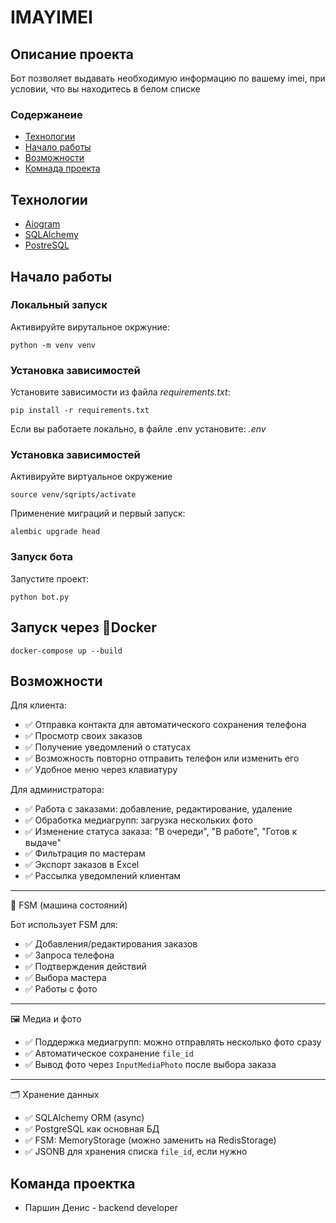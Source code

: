 # IMAYIMEI
## Описание проекта
Бот позволяет выдавать необходимую информацию по вашему imei, при условии, что вы находитесь в белом списке
### Содержанеие

- [Технологии](#tech)
- [Начало работы](#begining)
- [Возможности](#oportunities)
- [Комнада проекта](#team)

## <a name="tech">Технологии</a>

- [Aiogram](https://aiogram.dev/)
- [SQLAlchemy](https://www.sqlalchemy.org/)
- [PostreSQL](https://www.postgresql.org/)

## <a name="begining">Начало работы</a>

### Локальный запуск

Активируйте вирутальное окржуние:

```
python -m venv venv
```

### Установка зависимостей

Установите зависимости из файла *requirements.txt*:

```
pip install -r requirements.txt
```

Если вы работаете локально, в файле .env установите:
*.env*

### Установка зависимостей

Активируйте виртуальное окружение

```
source venv/sqripts/activate
```

Применение миграций и первый запуск:

```
alembic upgrade head
```

### Запуск бота

Запустите проект:

```
python bot.py
```

## Запуск через 🐳Docker

```
docker-compose up --build
```


## <a name="oportunities">Возможности</a>

Для клиента:
- ✅ Отправка контакта для автоматического сохранения телефона
- ✅ Просмотр своих заказов
- ✅ Получение уведомлений о статусах
- ✅ Возможность повторно отправить телефон или изменить его
- ✅ Удобное меню через клавиатуру

Для администратора:
- ✅ Работа с заказами: добавление, редактирование, удаление
- ✅ Обработка медиагрупп: загрузка нескольких фото
- ✅ Изменение статуса заказа: "В очереди", "В работе", "Готов к выдаче"
- ✅ Фильтрация по мастерам
- ✅ Экспорт заказов в Excel
- ✅ Рассылка уведомлений клиентам

---

🔄 FSM (машина состояний)

Бот использует FSM для:
- ✅ Добавления/редактирования заказов
- ✅ Запроса телефона
- ✅ Подтверждения действий
- ✅ Выбора мастера
- ✅ Работы с фото

---

🖼 Медиа и фото

- ✅ Поддержка медиагрупп: можно отправлять несколько фото сразу
- ✅ Автоматическое сохранение `file_id`
- ✅ Вывод фото через `InputMediaPhoto` после выбора заказа

---

🗂 Хранение данных

- ✅ SQLAlchemy ORM (async)
- ✅ PostgreSQL как основная БД
- ✅ FSM: MemoryStorage (можно заменить на RedisStorage)
- ✅ JSONB для хранения списка `file_id`, если нужно

## <a name="team">Команда проектка</a>

- Паршин Денис - backend developer
